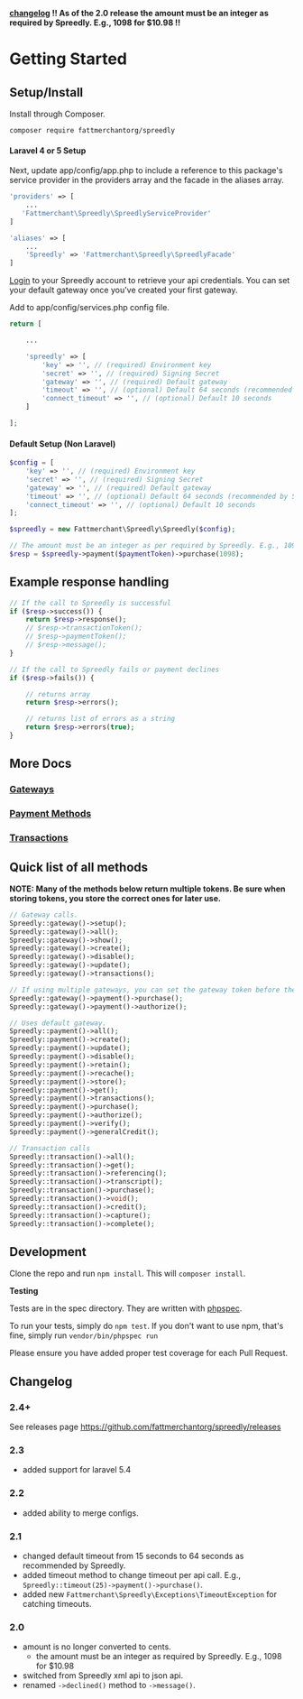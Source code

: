 **[changelog](#changelog) !! As of the 2.0 release the amount must be an integer as required by Spreedly. E.g., 1098 for \$10.98 !!**

# Getting Started

## Setup/Install

Install through Composer.

```
composer require fattmerchantorg/spreedly
```

#### Laravel 4 or 5 Setup

Next, update app/config/app.php to include a reference to this package's service provider in the providers array and the facade in the aliases array.

```php
'providers' => [
    ...
   'Fattmerchant\Spreedly\SpreedlyServiceProvider'
]

'aliases' => [
    ...
    'Spreedly' => 'Fattmerchant\Spreedly\SpreedlyFacade'
]
```

[Login](https://spreedly.com) to your Spreedly account to retrieve your api credentials. You can set your default gateway once you've created your first gateway.

Add to app/config/services.php config file.

```php
return [

    ...

    'spreedly' => [
        'key' => '', // (required) Environment key
        'secret' => '', // (required) Signing Secret
        'gateway' => '', // (required) Default gateway
        'timeout' => '', // (optional) Default 64 seconds (recommended by Spreedly)
        'connect_timeout' => '', // (optional) Default 10 seconds
    ]

];
```

#### Default Setup (Non Laravel)

```php
$config = [
    'key' => '', // (required) Environment key
    'secret' => '', // (required) Signing Secret
    'gateway' => '', // (required) Default gateway
    'timeout' => '', // (optional) Default 64 seconds (recommended by Spreedly)
    'connect_timeout' => '', // (optional) Default 10 seconds
];

$spreedly = new Fattmerchant\Spreedly\Spreedly($config);

// The amount must be an integer as per required by Spreedly. E.g., 1098 for $10.98.
$resp = $spreedly->payment($paymentToken)->purchase(1098);
```

## Example response handling

```php
// If the call to Spreedly is successful
if ($resp->success()) {
    return $resp->response();
    // $resp->transactionToken();
    // $resp->paymentToken();
    // $resp->message();
}

// If the call to Spreedly fails or payment declines
if ($resp->fails()) {

    // returns array
    return $resp->errors();

    // returns list of errors as a string
    return $resp->errors(true);
}
```

## More Docs

### [Gateways](docs/gateways.md)

### [Payment Methods](docs/payment-methods.md)

### [Transactions](docs/transactions.md)

## Quick list of all methods

**NOTE: Many of the methods below return multiple tokens. Be sure when storing tokens, you store the correct ones for later use.**

```php
// Gateway calls.
Spreedly::gateway()->setup();
Spreedly::gateway()->all();
Spreedly::gateway()->show();
Spreedly::gateway()->create();
Spreedly::gateway()->disable();
Spreedly::gateway()->update();
Spreedly::gateway()->transactions();

// If using multiple gateways, you can set the gateway token before the payment call.
Spreedly::gateway()->payment()->purchase();
Spreedly::gateway()->payment()->authorize();

// Uses default gateway.
Spreedly::payment()->all();
Spreedly::payment()->create();
Spreedly::payment()->update();
Spreedly::payment()->disable();
Spreedly::payment()->retain();
Spreedly::payment()->recache();
Spreedly::payment()->store();
Spreedly::payment()->get();
Spreedly::payment()->transactions();
Spreedly::payment()->purchase();
Spreedly::payment()->authorize();
Spreedly::payment()->verify();
Spreedly::payment()->generalCredit();

// Transaction calls
Spreedly::transaction()->all();
Spreedly::transaction()->get();
Spreedly::transaction()->referencing();
Spreedly::transaction()->transcript();
Spreedly::transaction()->purchase();
Spreedly::transaction()->void();
Spreedly::transaction()->credit();
Spreedly::transaction()->capture();
Spreedly::transaction()->complete();
```

## Development

Clone the repo and run `npm install`. This will `composer install`.

**Testing**

Tests are in the spec directory. They are written with [phpspec](https://www.phpspec.net/en/stable/).

To run your tests, simply do `npm test`. If you don't want to use npm, that's fine, simply run `vendor/bin/phpspec run`

Please ensure you have added proper test coverage for each Pull Request.

## Changelog

### 2.4+

See releases page https://github.com/fattmerchantorg/spreedly/releases

### 2.3

- added support for laravel 5.4

### 2.2

- added ability to merge configs.

### 2.1

- changed default timeout from 15 seconds to 64 seconds as recommended by Spreedly.
- added timeout method to change timeout per api call. E.g., `Spreedly::timeout(25)->payment()->purchase()`.
- added new `Fattmerchant\Spreedly\Exceptions\TimeoutException` for catching timeouts.

### 2.0

- amount is no longer converted to cents.
  - the amount must be an integer as required by Spreedly. E.g., 1098 for \$10.98
- switched from Spreedly xml api to json api.
- renamed `->declined()` method to `->message()`.
